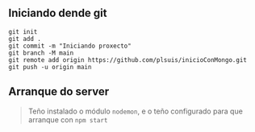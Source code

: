 ## Iniciando dende git
```
git init
git add .
git commit -m "Iniciando proxecto"
git branch -M main
git remote add origin https://github.com/plsuis/inicioConMongo.git
git push -u origin main
```

## Arranque do server
> Teño instalado o módulo `nodemon`, e o teño configurado para que arranque con `npm start` 